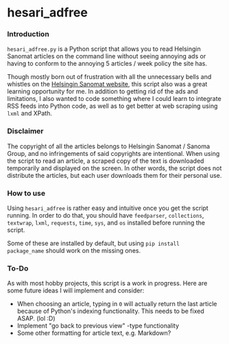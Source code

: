 # hesari_adfree

### Introduction 
<code>hesari_adfree.py</code> is a Python script that allows you to read Helsingin Sanomat articles on the command line without seeing 
annoying ads or having to conform to the 
annoying 5 articles / week policy the site has.

Though mostly born out of frustration with all the unnecessary bells and whistles on the <a href="https://www.hs.fi">Helsingin Sanomat website</a>, this script 
also was a great 
learning opportunity for me. In addition to getting rid of the ads and limitations, I also wanted to code something where I could learn to integrate RSS feeds into Python code, as well as to get better at web scraping using <code>lxml</code> and XPath.

### Disclaimer
The copyright of all the articles belongs to Helsingin Sanomat / Sanoma Group, and no infringements of said copyrights are intentional. When using the script to read an article, a scraped copy of the text is downloaded temporarily and displayed on the screen. In other words, the script does not distribute the articles, but each user downloads them for their personal use.

### How to use
Using <code>hesari_adfree</code> is rather easy and intuitive once you get the script running. In order to do that, you should have <code>feedparser</code>, <code>collections</code>, <code>textwrap</code>, <code>lxml</code>, <code>requests</code>, <code>time</code>, <code>sys</code>, and <code>os</code> installed before running the script. 

Some of these are installed by default, but using <code>pip install package_name</code> should work on the missing ones.

### To-Do
As with most hobby projects, this script is a work in progress. Here are some future ideas I will implement and consider:
- When choosing an article, typing in <code>0</code> will actually return the last article because of Python's indexing functionality. This needs to be fixed ASAP. (lol :D)
- Implement "go back to previous view" -type functionality
- Some other formatting for article text, e.g. Markdown?
